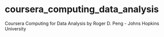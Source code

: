 coursera_computing_data_analysis
================================

Coursera Computing for Data Analysis by Roger D. Peng - Johns Hopkins University
